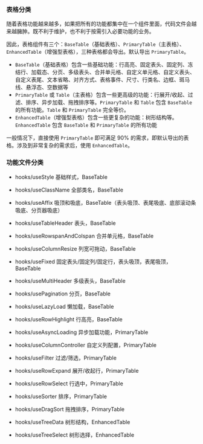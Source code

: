 ### 表格分类

随着表格功能越来越多，如果把所有的功能都集中在一个组件里面，代码文件会越来越臃肿。既不利于维护，也不利于按需引入必要功能的业务。

因此，表格组件有三个：`BaseTable`（基础表格）、`PrimaryTable`（主表格）、`EnhancedTable`（增强型表格），三种表格都会导出。默认导出 `PrimaryTable`。

- `BaseTable`（基础表格）包含一些基础功能：行高亮、固定表头、固定列、冻结行、加载态、分页、多级表头、合并单元格、自定义单元格、自定义表头、自定义表尾、文本省略、对齐方式、表格事件、尺寸、行类名、边框、斑马线、悬浮态、空数据等
- `PrimaryTable` 或 `Table`（主表格）包含一些更高级的功能：行展开/收起、过滤、排序、异步加载、拖拽排序等。`PrimaryTable` 和 `Table` 包含 `BaseTable` 的所有功能。`Table` 和 `PrimaryTable` 完全等价。
- `EnhancedTable`（增强型表格）包含一些更复杂的功能：树形结构等。`EnhancedTable` 包含 `BaseTable` 和 `PrimaryTable` 的所有功能

一般情况下，直接使用 `PrimaryTable` 即可满足 90% 的需求，即默认导出的表格。涉及到非常复杂的需求后，使用 `EnhancedTable`。

### 功能文件分类

- hooks/useStyle 基础样式，BaseTable
- hooks/useClassName 全部类名，BaseTable
- hooks/useAffix 吸顶和吸底，BaseTable（表头吸顶、表尾吸底、底部滚动条吸底、分页器吸底）
- hooks/useTableHeader 表头，BaseTable
- hooks/useRowspanAndColspan 合并单元格，BaseTable
- hooks/useColumnResize 列宽可拖动，BaseTable
- hooks/useFixed 固定表头/固定列/固定行，表头吸顶，表尾吸顶，BaseTable
- hooks/useMultiHeader 多级表头，BaseTable
- hooks/usePagination 分页，BaseTable
- hooks/useLazyLoad 懒加载，BaseTable
- hooks/useRowHighlight 行高亮，BaseTable

- hooks/useAsyncLoading 异步加载功能，PrimaryTable
- hooks/useColumnController 自定义列配置，PrimaryTable
- hooks/useFilter 过滤/筛选，PrimaryTable
- hooks/useRowExpand 展开/收起行，PrimaryTable
- hooks/useRowSelect 行选中，PrimaryTable
- hooks/useSorter 排序，PrimaryTable
- hooks/useDragSort 拖拽排序，PrimaryTable

- hooks/useTreeData 树形结构，EnhancedTable
- hooks/useTreeSelect 树形选择，EnhancedTable
